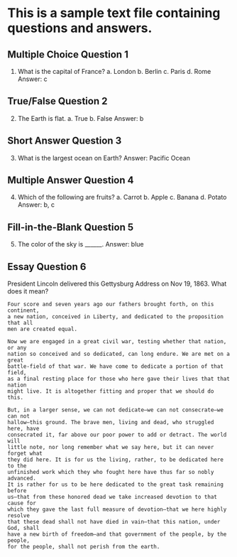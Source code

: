 # This is a sample text file containing questions and answers.

## Multiple Choice Question 1

1. What is the capital of France?
    a. London
    b. Berlin
    c. Paris
    d. Rome
Answer: c

## True/False Question 2

2. The Earth is flat.
    a. True
    b. False
Answer: b

## Short Answer Question 3

3. What is the largest ocean on Earth?
Answer: Pacific Ocean

## Multiple Answer Question 4

4. Which of the following are fruits?
    a. Carrot
    b. Apple
    c. Banana
    d. Potato
Answer: b, c

## Fill-in-the-Blank Question 5

5. The color of the sky is ______.
Answer: blue

## Essay Question 6

President Lincoln delivered this Gettysburg Address on Nov 19, 1863.
What does it mean?

```
Four score and seven years ago our fathers brought forth, on this continent,
a new nation, conceived in Liberty, and dedicated to the proposition that all
men are created equal.

Now we are engaged in a great civil war, testing whether that nation, or any
nation so conceived and so dedicated, can long endure. We are met on a great
battle-field of that war. We have come to dedicate a portion of that field,
as a final resting place for those who here gave their lives that that nation
might live. It is altogether fitting and proper that we should do this.

But, in a larger sense, we can not dedicate—we can not consecrate—we can not
hallow—this ground. The brave men, living and dead, who struggled here, have
consecrated it, far above our poor power to add or detract. The world will
little note, nor long remember what we say here, but it can never forget what
they did here. It is for us the living, rather, to be dedicated here to the
unfinished work which they who fought here have thus far so nobly advanced.
It is rather for us to be here dedicated to the great task remaining before
us—that from these honored dead we take increased devotion to that cause for
which they gave the last full measure of devotion—that we here highly resolve
that these dead shall not have died in vain—that this nation, under God, shall
have a new birth of freedom—and that government of the people, by the people,
for the people, shall not perish from the earth.
```
